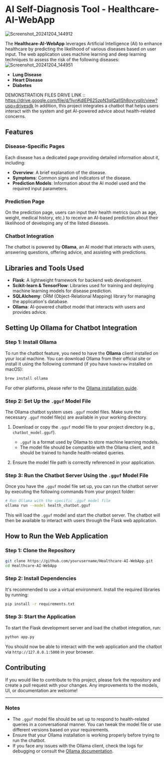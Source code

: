 

# AI Self-Diagnosis Tool - Healthcare-AI-WebApp
![Screenshot_20241204_144912](https://github.com/user-attachments/assets/c7d0f866-91e6-4b81-bbef-add7ed7aa89c)

The **Healthcare-AI-WebApp** leverages Artificial Intelligence (AI) to enhance healthcare by predicting the likelihood of various diseases based on user input. The web application uses machine learning and deep learning techniques to assess the risk of the following diseases:
![Screenshot_20241204_144951](https://github.com/user-attachments/assets/3bb08380-5e08-4629-9fa6-f6a43a48e620)

- **Lung Disease**
- **Heart Disease**
- **Diabetes**


DEMONSTRATION FILES DRIVE LINK  :: https://drive.google.com/file/d/1iynKdlEP625zpN3qIQaIlSh8oyrvqllr/view?usp=drivesdk
In addition, this project integrates a chatbot that helps users interact with the system and get AI-powered advice about health-related concerns.

## Features

### Disease-Specific Pages
Each disease has a dedicated page providing detailed information about it, including:

- **Overview**: A brief explanation of the disease.
- **Symptoms**: Common signs and indicators of the disease.
- **Prediction Models**: Information about the AI model used and the required input parameters.

### Prediction Page
On the prediction page, users can input their health metrics (such as age, weight, medical history, etc.) to receive an AI-based prediction about their likelihood of developing any of the listed diseases.

### Chatbot Integration
The chatbot is powered by **Ollama**, an AI model that interacts with users, answering questions, offering advice, and assisting with predictions.

## Libraries and Tools Used

- **Flask**: A lightweight framework for backend web development.
- **Scikit-learn & TensorFlow**: Libraries used for training and deploying machine learning models for disease prediction.
- **SQLAlchemy**: ORM (Object-Relational Mapping) library for managing the application's database.
- **Ollama**: AI-powered chatbot model that interacts with users and provides advice.

## Setting Up Ollama for Chatbot Integration

### Step 1: Install Ollama
To run the chatbot feature, you need to have the **Ollama** client installed on your local machine. You can download Ollama from their official site or install it using the following command (if you have `homebrew` installed on macOS):

```bash
brew install ollama
```

For other platforms, please refer to the [Ollama installation guide](https://ollama.com/docs).

### Step 2: Set Up the `.gguf` Model File
The Ollama chatbot system uses `.gguf` model files. Make sure the necessary `.gguf` model file(s) are available in your working directory.

1. Download or copy the `.gguf` model file to your project directory (e.g., `chatbot_model.gguf`).
   
   - `.gguf` is a format used by Ollama to store machine learning models.
   - The model file should be compatible with the Ollama client, and it should be trained to handle health-related queries.

2. Ensure the model file path is correctly referenced in your application.

### Step 3: Run the Chatbot Server Using the `.gguf` Model File

Once you have the `.gguf` model file set up, you can run the chatbot server by executing the following commands from your project folder:

```bash
# Run Ollama with the specific .gguf model file
ollama run --model health_chatbot.gguf
```

This will load the `.gguf` model and start the chatbot server. The chatbot will then be available to interact with users through the Flask web application.

## How to Run the Web Application

### Step 1: Clone the Repository
```bash
git clone https://github.com/yourusername/Healthcare-AI-WebApp.git
cd Healthcare-AI-WebApp
```

### Step 2: Install Dependencies
It's recommended to use a virtual environment. Install the required libraries by running:
```bash
pip install -r requirements.txt
```

### Step 3: Start the Application
To start the Flask development server and load the chatbot integration, run:

```bash
python app.py
```

You should now be able to interact with the web application and the chatbot via `http://127.0.0.1:5000` in your browser.

## Contributing

If you would like to contribute to this project, please fork the repository and create a pull request with your changes. Any improvements to the models, UI, or documentation are welcome!



---

### Notes

- The `.gguf` model file should be set up to respond to health-related queries in a conversational manner. You can tweak the model file or use different versions based on your requirements.
- Ensure that your Ollama installation is working properly before trying to run the chatbot.
- If you face any issues with the Ollama client, check the logs for debugging or consult the [Ollama documentation](https://ollama.com/docs).


